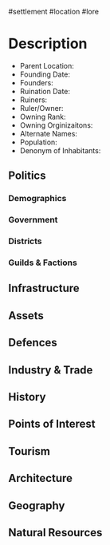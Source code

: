 #settlement #location #lore 
# Description

- Parent Location:
- Founding Date:
- Founders:
- Ruination Date:
- Ruiners:
- Ruler/Owner:
- Owning Rank:
- Owning Orginizaitons:
- Alternate Names:
- Population:
- Denonym of Inhabitants:

## Politics
### Demographics

### Government

### Districts

### Guilds & Factions

## Infrastructure

## Assets

## Defences

## Industry & Trade

## History

## Points of Interest

## Tourism

## Architecture

## Geography

## Natural Resources